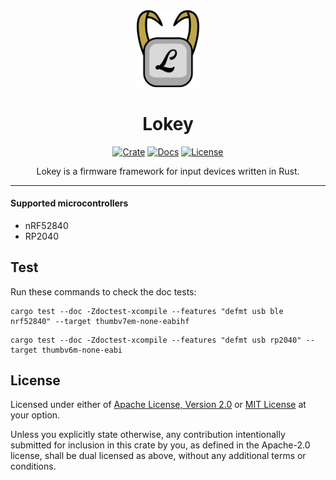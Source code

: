 <div align="center">
  <img src="logo.png" width="100"/>
  <h1>Lokey</h1>
</div>

<div align="center">

[![Crate](https://img.shields.io/crates/v/lokey?logo=rust)](https://crates.io/crates/lokey)
[![Docs](https://img.shields.io/static/v1?label=docs&message=latest&color=yellow&logo=docs.rs)](https://docs.rs/lokey)
[![License](https://img.shields.io/crates/l/lokey)](https://github.com/nn1ks/lokey#license)

</div>

<div align="center">
Lokey is a firmware framework for input devices written in Rust.
</div>

---

#### Supported microcontrollers

- nRF52840
- RP2040

## Test

Run these commands to check the doc tests:

```
cargo test --doc -Zdoctest-xcompile --features "defmt usb ble nrf52840" --target thumbv7em-none-eabihf
```

```
cargo test --doc -Zdoctest-xcompile --features "defmt usb rp2040" --target thumbv6m-none-eabi
```

## License

Licensed under either of [Apache License, Version 2.0] or [MIT License] at your option.

[Apache License, Version 2.0]: https://github.com/nn1ks/lokey/blob/master/LICENSE-APACHE
[MIT License]: https://github.com/nn1ks/lokey/blob/master/LICENSE-MIT

Unless you explicitly state otherwise, any contribution intentionally submitted for inclusion in
this crate by you, as defined in the Apache-2.0 license, shall be dual licensed as above, without
any additional terms or conditions.
